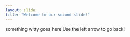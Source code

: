 ```yaml
---
layout: slide
title: "Welcome to our second slide!"
---
```

something witty goes here
Use the left arrow to go back!
